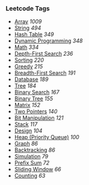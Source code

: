### Leetcode Tags

- [Array](https://leetcode.com/tag/array/) *1009*
- [String](https://leetcode.com/tag/string/) *494*
- [Hash Table](https://leetcode.com/tag/hash-table/) *349*
- [Dynamic Programming](https://leetcode.com/tag/dynamic-programming/) *348*
- [Math](https://leetcode.com/tag/math/) *334*
- [Depth-First Search](https://leetcode.com/tag/depth-first-search/) *236*
- [Sorting](https://leetcode.com/tag/sorting/) *220*
- [Greedy](https://leetcode.com/tag/greedy/) *215*
- [Breadth-First Search](https://leetcode.com/tag/breadth-first-search/) *191*
- [Database](https://leetcode.com/tag/database/) *189*
- [Tree](https://leetcode.com/tag/tree/) *184*
- [Binary Search](https://leetcode.com/tag/binary-search/) *167*
- [Binary Tree](https://leetcode.com/tag/binary-tree/) *155*
- [Matrix](https://leetcode.com/tag/matrix/) *152*
- [Two Pointers](https://leetcode.com/tag/two-pointers/) *140*
- [Bit Manipulation](https://leetcode.com/tag/bit-manipulation/) *121*
- [Stack](https://leetcode.com/tag/stack/) *117*
- [Design](https://leetcode.com/tag/design/) *104*
- [Heap (Priority Queue)](https://leetcode.com/tag/heap-priority-queue/) *100*
- [Graph](https://leetcode.com/tag/graph/) *86*
- [Backtracking](https://leetcode.com/tag/backtracking/) *86*
- [Simulation](https://leetcode.com/tag/simulation/) *79*
- [Prefix Sum](https://leetcode.com/tag/prefix-sum/) *72*
- [Sliding Window](https://leetcode.com/tag/prefix-sum/) *66*
- [Counting](https://leetcode.com/tag/prefix-sum/) *63*
